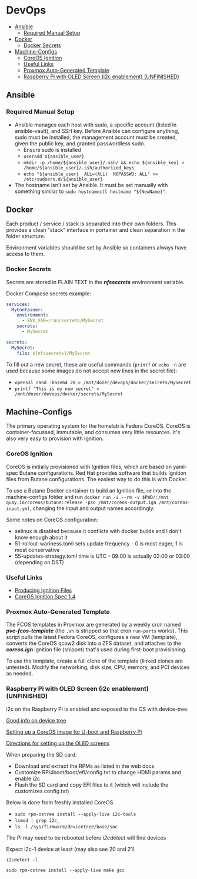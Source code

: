 # DevOps <!-- omit from toc -->

- [Ansible](#ansible)
  - [Required Manual Setup](#required-manual-setup)
- [Docker](#docker)
  - [Docker Secrets](#docker-secrets)
- [Machine-Configs](#machine-configs)
  - [CoreOS Ignition](#coreos-ignition)
  - [Useful Links](#useful-links)
  - [Proxmox Auto-Generated Template](#proxmox-auto-generated-template)
  - [Raspberry Pi with OLED Screen (i2c enablement) (UNFINISHED)](#raspberry-pi-with-oled-screen-i2c-enablement-unfinished)

## Ansible

### Required Manual Setup

- Ansible manages each host with sudo, a specific account (listed in ansible-vault), and SSH key. Before Ansible can
  configure anything, sudo must be installed, the management account must be created, given the public key, and granted passwordless sudo.
  - Ensure sudo is installed
  - `useradd ${ansible_user}`
  - `mkdir -p /home/${ansible_user}/.ssh/ && echo ${ansible_key} > /home/${ansible_user}/.ssh/authorized_keys`
  - `echo "${ansible_user}  ALL=(ALL)  NOPASSWD: ALL" >> /etc/sudoers.d/${ansible_user}`
- The hostname isn't set by Ansible. It must be set manually with something similar to `sudo hostnamectl hostname
"${NewName}"`.

## Docker

Each product / service / stack is separated into their own folders. This provides a clean "stack" interface in portainer
and clean separation in the folder structure.

Environment variables should be set by Ansible so containers always have access to them.

### Docker Secrets

Secrets are stored in PLAIN TEXT in the ***nfssecrets*** environment variable.

Docker Compose secrets example:

```` yaml
services:
  MyContainer:
    environment:
      - ENV_VAR=/run/secrets/MySecret
    secrets:
      - MySecret

secrets:
  MySecret:
    file: ${nfssecrets}/MySecret
````

To fill out a new secret, these are useful commands (`printf` or `echo -n` are used because some images do not accept new lines in the secret file):

- `openssl rand -base64 20 > /mnt/dozer/devops/docker/secrets/MySecret`
- `printf "This is my new secret" > /mnt/dozer/devops/docker/secrets/MySecret`

## Machine-Configs

The primary operating system for the homelab is Fedora CoreOS. CoreOS is container-focussed, immutable, and consumes
very little resources. It's also very easy to provision with Ignition.

### CoreOS Ignition

CoreOS is initially provisioned with Ignition files, which are based on yaml-spec Butane configurations. Red Hat
provides software that builds Ignition files from Butane configurations. The easiest way to do this is with Docker.

To use a Butane Docker container to build an Ignition file, `cd` into the machine-configs folder and run `docker run -i
--rm -v $PWD/:/mnt quay.io/coreos/butane:release -pso /mnt/coreos-output.ign /mnt/coreos-input.yml`, changing the input
and output names accordingly.

Some notes on CoreOS configuration:

- selinux is disabled because it conflicts with docker builds and I don't know enough about it
- 51-rollout-wariness.toml sets update frequency - 0 is most eager, 1 is most conservative
- 55-updates-strategy.toml time is UTC - 09:00 is actually 02:00 or 03:00 (depending on DST)

### Useful Links

- [Producing Ignition Files](https://docs.fedoraproject.org/en-US/fedora-coreos/producing-ign/)
- [CoreOS Ignition Spec 1.4](https://coreos.github.io/butane/config-fcos-v1_4/)

### Proxmox Auto-Generated Template

The FCOS templates in Proxmox are generated by a weekly cron named ***pve-fcos-template*** (the `.sh` is stripped so
that cron `run-parts` works). This script pulls the latest Fedora CoreOS, configures a new VM (template), converts the
CoreOS qcow2 disk into a ZFS dataset, and attaches to the ***coreos.ign*** ignition file (snippet) that's used during
first-boot provisioning.

To use the template, create a full clone of the template (linked clones are untested). Modify the networking, disk size,
CPU, memory, and PCI devices as needed.

### Raspberry Pi with OLED Screen (i2c enablement) (UNFINISHED)

i2c on the Raspberry Pi is enabled and exposed to the OS with device-tree.

[Good info on device
tree](https://www.raspberrypi.com/documentation/computers/configuration.html#device-trees-overlays-and-parameters)

[Setting up a CoreOS image for U-boot and Raspberry
Pi](https://docs.fedoraproject.org/en-US/fedora-coreos/provisioning-raspberry-pi4/#_installing_fcos_and_booting_via_u_boot)

[Directions for setting up the OLED screens](https://github.com/UCTRONICS/U6143_ssd1306)

When preparing the SD card:

- Download and extract the RPMs as listed in the web docs
- Customize RPi4boot/boot/efi/config.txt to change HDMI params and enable i2c
- Flash the SD card and copy EFI files to it (which will include the customizes config.txt)

Below is done from freshly installed CoreOS

- `sudo rpm-ostree install --apply-live i2c-tools`
- `lsmod | grep i2c_`
- `ls -l /sys/firmware/devicetree/base/soc`

The Pi may need to be rebooted before *i2cdetect* will find devices

Expect i2c-1 device at least (may also see 20 and 21)

`i2cdetect -l`

`sudo rpm-ostree install --apply-live make gcc`
